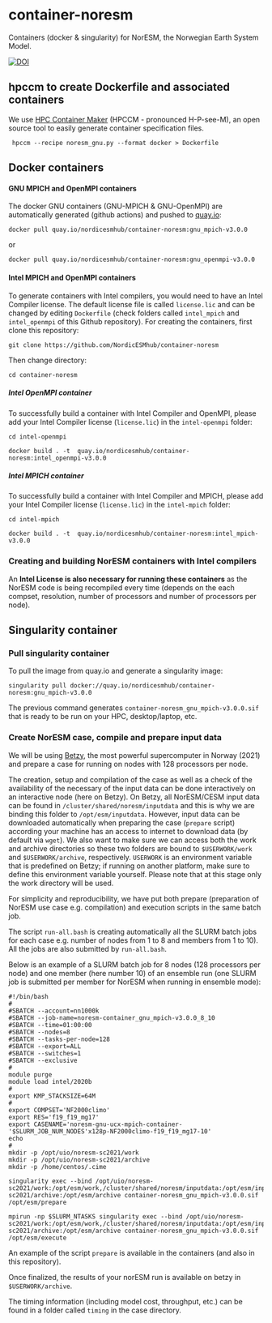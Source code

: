 # container-noresm

Containers (docker &amp; singularity) for NorESM, the Norwegian Earth System Model.

[![DOI](https://zenodo.org/badge/355181297.svg)](https://zenodo.org/badge/latestdoi/355181297)

## hpccm to create Dockerfile and associated containers

We use [HPC Container Maker](https://github.com/NVIDIA/hpc-container-maker)  (HPCCM - pronounced H-P-see-M), an open source tool to easily generate container specification files.

```
 hpccm --recipe noresm_gnu.py --format docker > Dockerfile
```

## Docker containers

#### GNU MPICH and OpenMPI containers

The docker GNU containers (GNU-MPICH & GNU-OpenMPI) are automatically generated (github actions) and pushed to [quay.io](https://quay.io/):

```
docker pull quay.io/nordicesmhub/container-noresm:gnu_mpich-v3.0.0
```

or 

```
docker pull quay.io/nordicesmhub/container-noresm:gnu_openmpi-v3.0.0
```

#### Intel MPICH and OpenMPI containers

To generate containers with Intel compilers, you would need to have an Intel Compiler license. The default
license file is called `license.lic` and can be changed by editing `Dockerfile` (check folders called `intel_mpich` and `intel_openmpi` of this Github repository). For creating the containers, first clone this repository:

```
git clone https://github.com/NordicESMhub/container-noresm
```

Then change directory:

```
cd container-noresm
```

##### Intel OpenMPI container

To successfully build a container with Intel Compiler and OpenMPI, please add your Intel Compiler license (`license.lic`) in the `intel-openmpi` folder:

```
cd intel-openmpi

docker build . -t  quay.io/nordicesmhub/container-noresm:intel_openmpi-v3.0.0
```

##### Intel MPICH container

To successfully build a container with Intel Compiler and MPICH, please add your Intel Compiler license (`license.lic`) in the `intel-mpich` folder:

```
cd intel-mpich

docker build . -t  quay.io/nordicesmhub/container-noresm:intel_mpich-v3.0.0
```

### Creating and building NorESM containers with Intel compilers

An **Intel License is also necessary for running these containers** as the NorESM code is being recompiled every time (depends on the each compset, resolution, number of processors and number of processors per node).


## Singularity container

### Pull singularity container

To pull the image from quay.io and generate a singularity image:

```
singularity pull docker://quay.io/nordicesmhub/container-noresm:gnu_mpich-v3.0.0
```

The previous command generates `container-noresm_gnu_mpich-v3.0.0.sif` that is ready to be run on your HPC, desktop/laptop, etc.

### Create NorESM case, compile and prepare input data

We will be using [Betzy](https://documentation.sigma2.no/hpc_machines/betzy.html), the most powerful supercomputer in Norway (2021) and prepare a case for running on nodes with 128 processors per node. 

The creation, setup and compilation of the case as well as a check of the availability of the necessary of the input data can be done interactively on an interactive node (here on Betzy). On Betzy, all NorESM/CESM input data can be found in `/cluster/shared/noresm/inputdata` and this is why we are binding this folder to  `/opt/esm/inputdata`. However, input data can be downloaded automatically when preparing the case (`prepare` script) according your machine has an access to internet to download data (by default via `wget`).  We also want to make sure we can access both the work and archive directories so these two folders are bound to `$USERWORK/work` and `$USERWORK/archive`, respectively. `USERWORK` is an environment variable that is predefined on Betzy; if running on another platform, make sure to define this environment variable yourself. Please note that at this stage only the work directory will be used.

For simplicity and reproducibility, we have put both prepare (preparation of NorESM use case e.g. compilation) and execution scripts in the same batch job.

The script `run-all.bash` is creating automatically all the SLURM batch jobs for each case e.g. number of nodes from 1 to 8 and members from 1 to 10). All the jobs are also submitted by `run-all.bash`.

Below is an example of a SLURM batch job for 8 nodes (128 processors per node) and one member (here number 10) of an ensemble run (one SLURM job is submitted per member for NorESM when running in ensemble mode):

```
#!/bin/bash
#
#SBATCH --account=nn1000k
#SBATCH --job-name=noresm-container_gnu_mpich-v3.0.0_8_10
#SBATCH --time=01:00:00
#SBATCH --nodes=8
#SBATCH --tasks-per-node=128
#SBATCH --export=ALL
#SBATCH --switches=1
#SBATCH --exclusive
#
module purge
module load intel/2020b
#
export KMP_STACKSIZE=64M
#
export COMPSET='NF2000climo'
export RES='f19_f19_mg17'
export CASENAME='noresm-gnu-ucx-mpich-container-'$SLURM_JOB_NUM_NODES'x128p-NF2000climo-f19_f19_mg17-10'
echo
#
mkdir -p /opt/uio/noresm-sc2021/work
mkdir -p /opt/uio/noresm-sc2021/archive
mkdir -p /home/centos/.cime

singularity exec --bind /opt/uio/noresm-sc2021/work:/opt/esm/work,/cluster/shared/noresm/inputdata:/opt/esm/inputdata,/opt/uio/noresm-sc2021/archive:/opt/esm/archive container-noresm_gnu_mpich-v3.0.0.sif /opt/esm/prepare

mpirun -np $SLURM_NTASKS singularity exec --bind /opt/uio/noresm-sc2021/work:/opt/esm/work,/cluster/shared/noresm/inputdata:/opt/esm/inputdata,/opt/uio/noresm-sc2021/archive:/opt/esm/archive container-noresm_gnu_mpich-v3.0.0.sif /opt/esm/execute

```

An example of the script `prepare` is available in the containers (and also in this repository).

Once finalized, the results of your norESM run is available on betzy in `$USERWORK/archive`.

The timing information (including model cost, throughput, etc.) can be found in a folder called `timing` in the case directory. 


